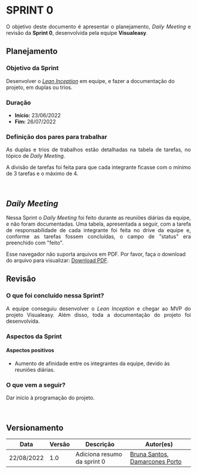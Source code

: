 # SPRINT 0

<p align = "justify">O objetivo deste documento é apresentar o planejamento, <i>Daily Meeting</i> e revisão da <b>Sprint 0</b>, desenvolvida pela equipe <b>Visualeasy</b>.</p>


## **Planejamento**

### Objetivo da Sprint

Desenvolver o <i>[Lean Inception](https://fga-eps-mds.github.io/2022-1-Visualeasy-Doc/visao-produto/lean-inception/)</i> em equipe, e fazer a documentação do projeto, em duplas ou trios.

### Duração

+ <b>Início:</b> 23/06/2022
+ <b>Fim:</b> 26/07/2022

### Definição dos pares para trabalhar

<p align = "justify">As duplas e trios de trabalhos estão detalhadas na tabela de tarefas, no tópico de <i>Daily Meeting</i>.</p>

<p align = "justify">A divisão de tarefas foi feita para que cada integrante ficasse com o mínimo de 3 tarefas e o máximo de 4.</p>

<br>


## **<i>Daily Meeting</i>**

<p align = "justify">Nessa Sprint o <i>Daily Meeting</i> foi feito durante as reuniões diárias da equipe, e não foram documentadas. Uma tabela, apresentada a seguir, com a tarefa de responsabilidade de cada integrante foi feita no drive da equipe e, conforme as tarefas fossem concluídas, o campo de "status" era preenchido com "feito".</p>

<object data="/scrum/daily/documentos.pdf" type="application/pdf" width="750px" height="500px"></object>

<p>Esse navegador não suporta arquivos em PDF. Por favor, faça o download do arquivo para visualizar: <a href="/scrum/daily/documentos.pdf">Download PDF</a>.</p>


## **Revisão**

### O que foi concluído nessa Sprint?

<p align = "justify">A equipe conseguiu desenvolver o <i>Lean Inception</i> e chegar ao MVP do projeto Visualeasy. Além disso, toda a documentação do projeto foi desenvolvida.</p>


### Aspectos da Sprint

#### Aspectos positivos

+ Aumento de afinidade entre os integrantes da equipe, devido às reuniões diárias.


### O que vem a seguir?

<p align = "justify">Dar início à programação do projeto.</p>

<br>

## Versionamento

| Data | Versão | Descrição | Autor(es) |
|------|--------|-----------|-----------|
|22/08/2022|1.0 |Adiciona resumo da sprint 0|[Bruna Santos](https://github.com/brunaalmeidasantos), [Damarcones Porto](https://github.com/damarcones)|

